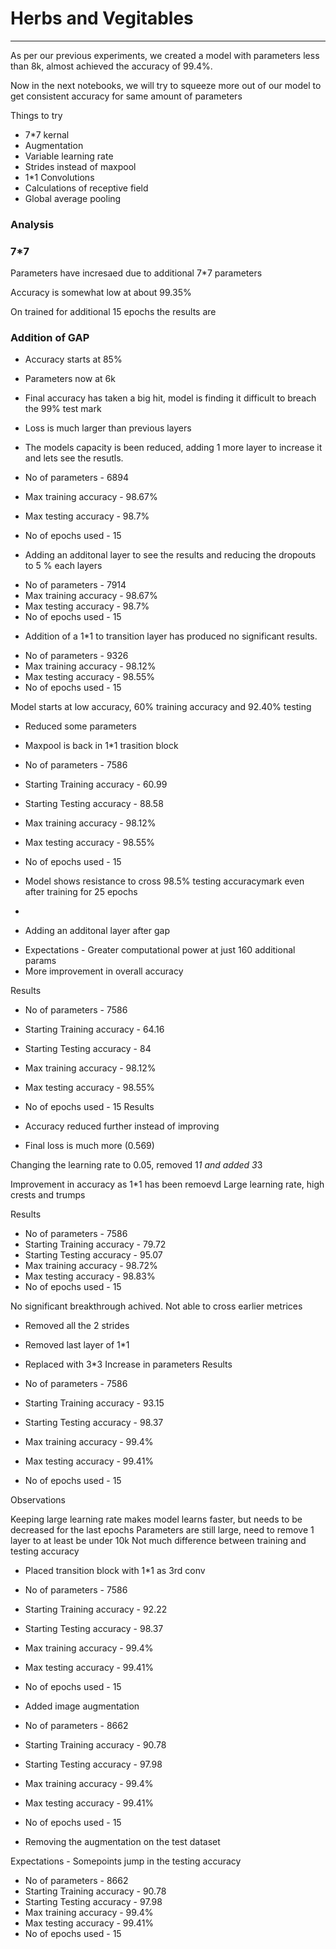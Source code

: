 # Herbs and Vegitables

*******************************************************************************************


As per our previous experiments, we created a model with parameters less than 8k, almost achieved the accuracy of 99.4%.

Now in the next notebooks, we will try to squeeze more out of our model to get consistent accuracy for same amount of parameters

Things to try

- 7*7 kernal
- Augmentation
- Variable learning rate
- Strides instead of maxpool
- 1*1 Convolutions
- Calculations of receptive field
- Global average pooling


### Analysis

### 7*7
Parameters have incresaed due to additional 7*7 parameters

Accuracy is somewhat low at about 99.35%

On trained for additional 15 epochs the results are

### Addition of GAP

- Accuracy starts at 85%
- Parameters now at 6k
- Final accuracy has taken a big hit, model is finding it difficult to breach the 99% test mark
- Loss is much larger than previous layers

- The models capacity is been reduced, adding 1 more layer to increase it and lets see the resutls. 


- No of parameters - 6894
- Max training accuracy - 98.67%
- Max testing accuracy - 98.7%
- No of epochs used - 15

 * Adding an additonal layer to see the results and reducing the dropouts to 5 % each layers
 
- No of parameters - 7914
- Max training accuracy - 98.67%
- Max testing accuracy - 98.7%
- No of epochs used - 15

* Addition of a 1*1 to transition layer has produced no significant results.

- No of parameters - 9326
- Max training accuracy - 98.12%
- Max testing accuracy - 98.55%
- No of epochs used - 15

Model starts at low accuracy, 60% training accuracy and 92.40% testing

* Reduced some parameters
- Maxpool is back in 1*1 trasition block


- No of parameters - 7586
- Starting Training accuracy - 60.99
- Starting Testing accuracy - 88.58
- Max training accuracy - 98.12%
- Max testing accuracy - 98.55%
- No of epochs used - 15

- Model shows resistance to cross 98.5% testing accuracymark even after training for 25 epochs
- 

* Adding an additonal layer after gap

- Expectations - Greater computational power at just 160 additional params
- More improvement in overall accuracy

Results

- No of parameters - 7586
- Starting Training accuracy - 64.16
- Starting Testing accuracy - 84
- Max training accuracy - 98.12%
- Max testing accuracy - 98.55%
- No of epochs used - 15
Results

- Accuracy reduced further instead of improving
- Final loss is much more (0.569)


Changing the learning rate to 0.05, removed 1*1 and added 3*3

Improvement in accuracy as 1*1 has been remoevd
Large learning rate, high crests and trumps

Results

- No of parameters - 7586
- Starting Training accuracy - 79.72
- Starting Testing accuracy - 95.07
- Max training accuracy - 98.72%
- Max testing accuracy - 98.83%
- No of epochs used - 15

No significant breakthrough achived.
Not able to cross earlier metrices

* Removed all the 2 strides
- Removed last layer of 1*1
- Replaced with 3*3
Increase in parameters
Results

- No of parameters - 7586
- Starting Training accuracy - 93.15
- Starting Testing accuracy - 98.37
- Max training accuracy - 99.4%
- Max testing accuracy - 99.41%
- No of epochs used - 15

Observations

Keeping large learning rate makes model learns faster, but needs to be decreased for the last epochs
Parameters are still large, need to remove 1 layer to at least be under 10k
Not much difference between training and testing accuracy

* Placed transition block with 1*1 as 3rd conv

- No of parameters - 7586
- Starting Training accuracy - 92.22
- Starting Testing accuracy - 98.37
- Max training accuracy - 99.4%
- Max testing accuracy - 99.41%
- No of epochs used - 15


- Added image augmentation

- No of parameters - 8662
- Starting Training accuracy - 90.78
- Starting Testing accuracy - 97.98
- Max training accuracy - 99.4%
- Max testing accuracy - 99.41%
- No of epochs used - 15



* Removing the augmentation on the test dataset

Expectations - Somepoints jump in the testing accuracy

- No of parameters - 8662
- Starting Training accuracy - 90.78
- Starting Testing accuracy - 97.98
- Max training accuracy - 99.4%
- Max testing accuracy - 99.41%
- No of epochs used - 15
